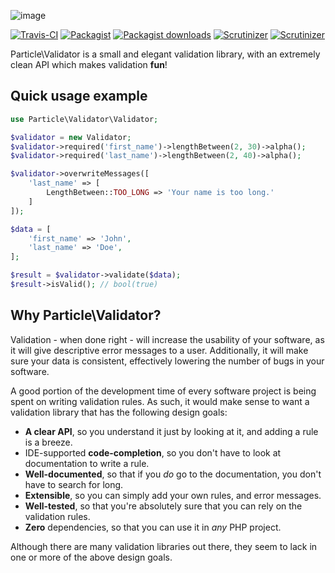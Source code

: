 ![image](https://cloud.githubusercontent.com/assets/6495166/7207286/8b48105e-e538-11e4-9dfa-97c7fb2398aa.png)

[![Travis-CI](https://img.shields.io/travis/particle-php/Validator/master.svg)](https://travis-ci.org/particle-php/Validator)
[![Packagist](https://img.shields.io/packagist/v/particle/validator.svg)](https://packagist.org/packages/particle/validator)
[![Packagist downloads](https://img.shields.io/packagist/dt/particle/validator.svg)](https://packagist.org/packages/particle/validator)
[![Scrutinizer](https://img.shields.io/scrutinizer/g/particle-php/Validator.svg)](https://scrutinizer-ci.com/g/particle-php/Validator/?branch=master)
[![Scrutinizer](https://img.shields.io/scrutinizer/coverage/g/particle-php/Validator/master.svg)](https://scrutinizer-ci.com/g/particle-php/Validator/?branch=master)

Particle\Validator is a small and elegant validation library, with an extremely clean API 
which makes validation **fun**!

## Quick usage example

```php
use Particle\Validator\Validator;

$validator = new Validator;
$validator->required('first_name')->lengthBetween(2, 30)->alpha();
$validator->required('last_name')->lengthBetween(2, 40)->alpha();

$validator->overwriteMessages([
    'last_name' => [
        LengthBetween::TOO_LONG => 'Your name is too long.'
    ]
]);

$data = [
    'first_name' => 'John',
    'last_name' => 'Doe',
];

$result = $validator->validate($data);
$result->isValid(); // bool(true)
```

## Why Particle\Validator?

Validation - when done right - will increase the usability of your software, as it will give 
descriptive error messages to a user. Additionally, it will make sure your data is consistent,
 effectively lowering the number of bugs in your software.

A good portion of the development time of every software project is being spent on writing 
validation rules. As such, it would make sense to want a validation library that has the following
design goals:

 - **A clear API**, so you understand it just by looking at it, and adding a rule is a breeze.
 - IDE-supported **code-completion**, so you don't have to look at documentation to write a rule.
 - **Well-documented**, so that if you *do* go to the documentation, you don't have to search for long.
 - **Extensible**, so you can simply add your own rules, and error messages.
 - **Well-tested**, so that you're absolutely sure that you can rely on the validation rules.
 - **Zero** dependencies, so that you can use it in *any* PHP project.
 
Although there are many validation libraries out there, they seem to lack in one or more of the
above design goals.
